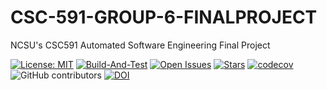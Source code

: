 # CSC-591-GROUP-6-FINALPROJECT
NCSU's CSC591 Automated Software Engineering Final Project

[![License: MIT](https://img.shields.io/badge/License-MIT-blue.svg)](https://opensource.org/licenses/MIT)
[![Build-And-Test](https://github.com/parthk279/ASE591-HW_GP6/actions/workflows/python-package.yml/badge.svg)](https://github.com/parthk279/ASE591-HW_GP6/actions/workflows/python-package.yml)
[![Open Issues](https://img.shields.io/github/issues/parthk279/ASE591-HW_GP6)](https://github.com/parthk279/ASE591-HW_GP6/issues)
[![Stars](https://img.shields.io/github/forks/parthk279/ASE591-HW_GP6)](https://github.com/parthk279/ASE591-HW_GP6/network/members)
[![codecov](https://codecov.io/gh/parthk279/ASE591-HW_GP6/branch/dev/graph/badge.svg?token=SmiSDihWvE)](https://codecov.io/gh/parthk279/ASE591-HW_GP6)
![GitHub contributors](https://img.shields.io/badge/Contributors-4-blue)
[![DOI](https://zenodo.org/badge/589656224.svg)](https://zenodo.org/badge/latestdoi/589656224)

